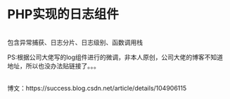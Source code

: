 # PHP实现的日志组件
<br>
包含异常捕获、日志分片、日志级别、函数调用栈
<br>

PS:根据公司大佬写的log组件进行的微调，非本人原创，公司大佬的博客不知道地址，所以也没办法贴链接了。。。

<br>
博文：https://success.blog.csdn.net/article/details/104906115

